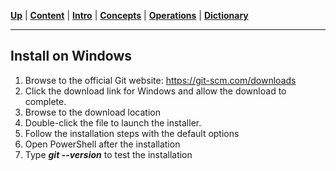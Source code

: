 [**Up**](introduction.md) |
[**Content**](../README.md) |
[**Intro**](../01-Introduction/introduction.md) |
[**Concepts**](../02-Concepts/concepts.md) |
[**Operations**](../03-Operations/operations.md) |
[**Dictionary**](../04-Appendix/dictionary.md)

-------------------------------------------------------------------------------
## Install on Windows

1. Browse to the official Git website: https://git-scm.com/downloads
2. Click the download link for Windows and allow the download to complete.
3. Browse to the download location
4. Double-click the file to launch the installer.
5. Follow the installation steps with the default options
6. Open PowerShell after the installation
7. Type ***git --version*** to test the installation
